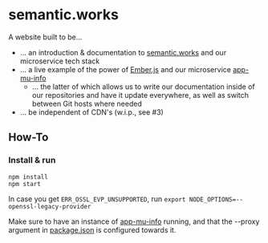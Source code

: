 # semantic.works

A website built to be...
- ... an introduction & documentation to [semantic.works](https://semantic.works) and our microservice tech stack
- ... a live example of the power of [Ember.js](https://emberjs.com/) and our microservice [app-mu-info](docs/app-mu-info)
    - ... the latter of which allows us to write our documentation inside of our repositories and have it update everywhere, as well as switch between Git hosts where needed
- ... be independent of CDN's (w.i.p., see #3)

## How-To

### Install & run
```
npm install
npm start
```

In case you get `ERR_OSSL_EVP_UNSUPPORTED`, run `export NODE_OPTIONS=--openssl-legacy-provider`

Make sure to have an instance of [app-mu-info](https://github.com/Denperidge-Redpencil/app-mu-info) running, and that the --proxy argument in [package.json](package.json) is configured towards it.
